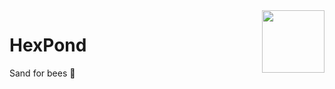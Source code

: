 <img align="right" height="100" src="http://todepond.com/IMG/SandPond@0.25x.png">

# HexPond
Sand for bees 🐝
